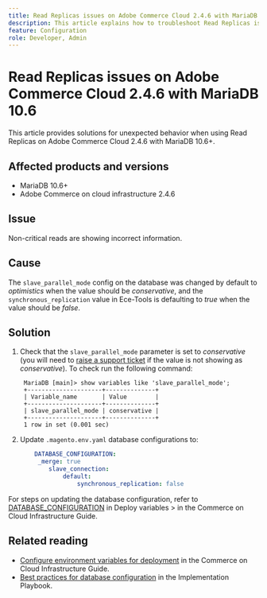 ```yaml
---
title: Read Replicas issues on Adobe Commerce Cloud 2.4.6 with MariaDB 10.6
description: This article explains how to troubleshoot Read Replicas issues on Adobe Commerce Cloud 2.4.6 with MariaDB 10.6.
feature: Configuration
role: Developer, Admin
---
```


# Read Replicas issues on Adobe Commerce Cloud 2.4.6 with MariaDB 10.6

This article provides solutions for unexpected behavior when using Read Replicas on Adobe Commerce Cloud 2.4.6 with MariaDB 10.6+. 

## Affected products and versions

* MariaDB 10.6+
* Adobe Commerce on cloud infrastructure 2.4.6

## Issue

Non-critical reads are showing incorrect information. 

## Cause

The `slave_parallel_mode` config on the database was changed by default to *optimistics* when the value should be *conservative*, and the `synchronous_replication` value in Ece-Tools is defaulting to *true* when the value should be *false*.

## Solution

1. Check that the `slave_parallel_mode` parameter is set to *conservative* (you will need to [raise a support ticket](/docs/commerce-knowledge-base/kb/help-center-guide/magento-help-center-user-guide.html?lang=en#submit-ticket) if the value is  not showing as *conservative*). To check run the following command:

    ```
     MariaDB [main]> show variables like 'slave_parallel_mode';
     +---------------------+--------------+
     | Variable_name       | Value        |
     +---------------------+--------------+
     | slave_parallel_mode | conservative |
     +---------------------+--------------+
     1 row in set (0.001 sec)
      ```

1. Update `.magento.env.yaml` database configurations to:

    ```yaml
        DATABASE_CONFIGURATION:
         _merge: true
            slave_connection:
                default:
                    synchronous_replication: false
     ```



For steps on updating the database configuration, refer to [DATABASE_CONFIGURATION](https://experienceleague.adobe.com/docs/commerce-cloud-service/user-guide/configure/env/stage/variables-deploy.html#database_configuration) in Deploy variables > in the Commerce on Cloud Infrastructure Guide. 


## Related reading

* [Configure environment variables for deployment](/docs/commerce-cloud-service/user-guide/configure/env/configure-env-yaml.html) in the Commerce on Cloud Infrastructure Guide.
* [Best practices for database configuration](/docs/commerce-operations/implementation-playbook/best-practices/planning/database-on-cloud.html) in the Implementation Playbook.
